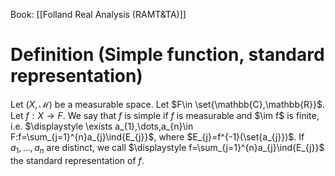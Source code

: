 Book: [[Folland Real Analysis (RAMT&TA)]]
# Definition (Simple function, standard representation)
Let $(X,\mathcal{M})$ be a measurable space.
Let $F\in \set{\mathbb{C},\mathbb{R}}$.
Let $f:X\to F$.
We say that $f$ is simple if $f$ is measurable and $\im f$ is finite, i.e. $\displaystyle \exists a_{1},\dots,a_{n}\in F:f=\sum_{j=1}^{n}a_{j}\ind{E_{j}}$, where $E_{j}=f^{-1}(\set{a_{j}})$.
If $a_{1},\dots,a_{n}$ are distinct, we call $\displaystyle f=\sum_{j=1}^{n}a_{j}\ind{E_{j}}$ the standard representation of $f$.
